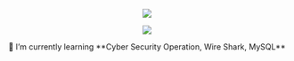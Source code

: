 <p align="center">
  <a href="https://github.com/Jun-Hua-Lee">
    <img src="https://readme-typing-svg.herokuapp.com?font=Orbitron&size=25&pause=1000&color=0000FF&center=true&vCenter=true&repeat=false&width=435&lines=%F0%9F%91%8BHi%2C+I'm+Jun+Hua!" /></a>
</p>

<p align="center">
  <a href="https://github.com/Jun-Hua-Lee">
    <img src="https://readme-typing-svg.herokuapp.com?font=Orbitron&pause=1000&color=0000FF&center=true&vCenter=true&width=435&lines=A+Computer+Engineering+Student;Passionate+about+Cyber+Security" /></a>
</p>


<div align="center">
  🌱 I’m currently learning **Cyber Security Operation, Wire Shark, MySQL**
</div>
